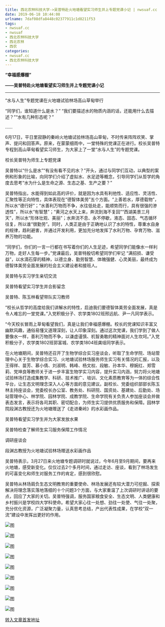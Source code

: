 ```yaml
---
title: 西北农林科技大学->吴普特赴火地塘看望实习师生并上专题党课小记 | nwsuaf.cc
date: 2019-06-18 10:44:08
urlname: 7daf08dfa8448c02377911c1d8211f53
tags: 
- nwsuaf.cc
- nwsuaf
- 西北农林科技大学
- 西北农林
- 西农
categories:
- nwsuaf.cc
- 西北农林科技大学
---
```



**“幸福感爆棚”**

**——吴普特赴火地塘看望实习师生并上专题党课小记**

****

“水与人生”专题党课在火地塘试验林场高山草甸举行

“同学们，谁知道什么是水？” “我们要描述水的物质内涵的话，还能用什么去描述？”“水有几种形态呢？”

……

6月17日，平日里寂静的秦岭火地塘试验林场高山草甸，不时传来阵阵欢笑、掌声、提问和回答声。原来，在蒙蒙细雨中，一堂特殊的党课正在进行。校长吴普特专程到高山草甸看望实习师生，为大家上了一堂“水与人生”的专题党课。

校长吴普特为师生上专题党课

吴普特以“什么是水”“有没有看不见的水？”开头，通过与同学们互动，以典型的案例和形象的比喻，向同学们介绍了虚拟水、水足迹等概念，引导同学们从哲学的角度去思考“水为什么是生命之源、生态之基、生产之要？”

吴普特指出，水能得到如此高的评价，就是因为水具有利他性、适应性、灵活性、汇聚性等正向特性，具体表现在“德智体美劳”五个方面。“上善若水，厚德载物”，所以水“德行好”；“水善利万物而不争，水往低处走，能顺势而行，具有很强的渗透性”，所以水“有智慧”；“黄河之水天上来，奔流到海不复回”“西湖美景三月天”，所以水“形体壮观、美丽”；水奔流不息、永不停歇，液态、固态、气态循环往复，所以谁“很勤劳”。同时，人类正是由于正确地认识了水的特性，尊重水自身的规律，趋利避害，并通过开发利用，更加充分地发挥了水利万物、孕育万物、滋养万物的功能。

“同学们，你们的一言一行都在书写着你们的人生足迹，希望同学们能像水一样利万物，走好人生每一步。”党课最后，吴普特殷切希望同学们牢记 “满招损、谦受益”，以水滴石穿的精神，以德立身、勤劳智慧、体魄强健、心灵美丽，最终成为德智体美劳全面发展的社会主义建设者和接班人。

吴普特与实习学生亲切交流

吴普特看望实习学生并合影留念

吴普特、陈玉林看望带队实习教师

“校长从哲学的高度给我们讲解水的特性，启迪我们要德智体美劳全面发展，真是令人难忘的一堂党课。”入党积极分子、农学类1802班邢远航、尹一凡同学表示。

“今天校长冒雨上草甸看望我们，真是让我们幸福感爆棚。校长的党课知识丰富又幽默风趣，通俗易懂又道理深刻，让人印象深刻。通过这次党课，我们学到了做人要像水一样，善利万物而不争，以谦虚谨慎、机智勇敢的精神面对人生坎坷。”入党积极分子，农学类1802班郭富城、农学类1804班龚瑶同学表示。

在火地塘期间，吴普特还召开了生物学综合实习座谈会，听取了生命学院、场站管理中心关于生物学综合实习、火地塘试验林场服务师生实习有关情况的汇报，以及王得祥、苗芳、慕小倩、刘淑明、韩峰、杨文权、段敏、孙本华、穆婉红、郑雪莉、党坤良等教师关于进一步丰富生物学实习内容，提升实习内涵，努力将火地塘试验林场打造成集教学、科研、技术推广、培训、文化素质教育等为一体的综合性平台，让生态文明理念深入人心等方面的意见建议。副校长、党委组织部部长陈玉林主持座谈会，党委校长办公室、教务处、科研院、国资处、基建处、后勤处、场站管理中心、林学院、园林学院、成教学院、生命学院有关负责人参加座谈会并做表态发言，表示将各司其职、密切配合，为师生实习提供优质服务和保障。园林学院段渊古教授还为火地塘赠送了《走进秦岭》的水彩画作品。

吴普特看望实习学生并为大家发放水果

吴普特检查了解师生实习服务保障工作情况

调研座谈会

段渊古教授为火地塘试验林场赠送水彩画作品

吴普特表示，3月27日来火地塘专题调研时就说过，今年6月至9月期间，要再来火地塘，感受新变化。仅仅过去2个多月时间，通过走访、座谈，看到了林场发生的可喜变化和师生对服务工作的肯定，感到很欣慰。

吴普特从林场肩负生态文明教育的重要使命、林场发展还有较大潜力可挖掘、探索解决将理念落实落地落细的十个问题3个方面，与大家重温了上次调研时讲话的要点，回应了大家的关切。吴普特强调，服务国家粮食安全、生态文明、人类健康和乡村振兴是学校四大学科使命。希望大家心往一处想、劲往一处使、气往一处聚，充分优化资源，广泛凝聚力量，认真思考总结，产出代表性成果，在学校“双一流”建设中发挥出更好的作用。



![图](https://news.nwsuaf.edu.cn/images/content/2019-06/20190618095946393534.jpg)

![图](https://news.nwsuaf.edu.cn/images/content/2019-06/20190618095914297416.jpg)

![图](https://news.nwsuaf.edu.cn/images/content/2019-06/20190618100520984047.jpg)

![图](https://news.nwsuaf.edu.cn/images/content/2019-06/20190618100504411984.jpg)

![图](https://news.nwsuaf.edu.cn/images/content/2019-06/20190618100220092809.jpg)

![图](https://news.nwsuaf.edu.cn/images/content/2019-06/20190618100200534719.jpg)

![图](https://news.nwsuaf.edu.cn/images/content/2019-06/20190618095744843257.jpg)

![图](https://news.nwsuaf.edu.cn/images/content/2019-06/20190618095544334105.jpg)

![图](https://news.nwsuaf.edu.cn/images/content/2019-06/20190618100113412680.jpg)

[转入文章首发地址](https://news.nwsuaf.edu.cn/xnxw/90320.htm)